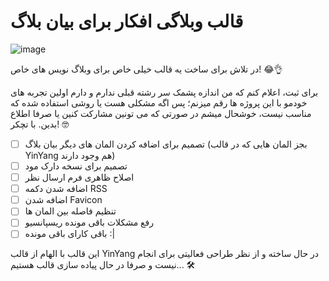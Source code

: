 # قالب وبلاگی افکار برای بیان بلاگ

![image](https://user-images.githubusercontent.com/73311467/154806213-fa2704d8-2c05-44bb-8720-d88eb8ce410d.png)


در تلاش برای ساخت یه قالب خیلی خاص برای وبلاگ نویس های خاص! 😂👌

برای ثبت، اعلام کنم که من اندازه پشمک سر رشته قبلی ندارم و دارم اولین تجربه های خودمو با این پروژه ها رقم میزنم؛ پس اگه مشکلی هست یا روشی استفاده شده که مناسب نیست، خوشحال میشم در صورتی که می تونین مشارکت کنین یا صرفا اطلاع بدین. با تچکر! 🤓

- [ ] تصمیم برای اضافه کردن المان های دیگر بیان بلاگ (بجز المان هایی که در قالب YinYang هم وجود دارند)
- [ ] تصمیم برای نسخه دارک مود
- [ ] اصلاح ظاهری فرم ارسال نظر
- [ ] اضافه شدن دکمه RSS
- [ ] اضافه شدن Favicon
- [ ] تنظیم فاصله بین المان ها
- [ ] رفع مشکلات باقی مونده ریسپانسیو
- [ ] باقی کارای باقی مونده :|

این قالب با الهام از قالب YinYang در حال ساخته و از نظر طراحی فعالیتی برای انجام نیست و صرفا در حال پیاده سازی قالب هستیم... 🛠
